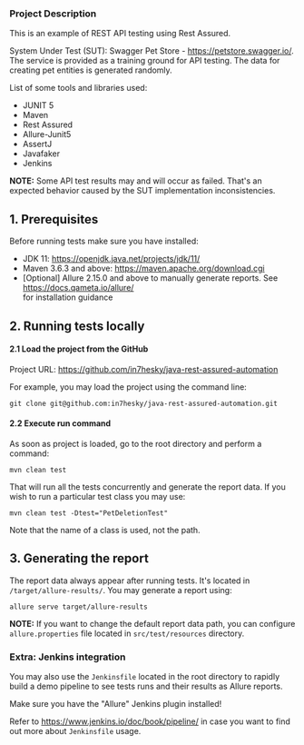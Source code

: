 ### Project Description ###

This is an example of REST API testing using Rest Assured.

System Under Test (SUT): Swagger Pet Store - https://petstore.swagger.io/. The service is provided as a training ground 
for API testing. The data for creating pet entities is generated randomly.

List of some tools and libraries used:
- JUNIT 5
- Maven
- Rest Assured
- Allure-Junit5
- AssertJ
- Javafaker
- Jenkins

**NOTE:** Some API test results may and will occur as failed. That's an expected behavior caused by
the SUT implementation
inconsistencies.


## 1. Prerequisites
Before running tests make sure you have installed: 
- JDK 11: https://openjdk.java.net/projects/jdk/11/
- Maven 3.6.3 and above: https://maven.apache.org/download.cgi
- [Optional] Allure 2.15.0 and above to manually generate reports. See https://docs.qameta.io/allure/ \
for installation guidance

## 2. Running tests locally


#### 2.1 Load the project from the GitHub
Project URL: https://github.com/in7hesky/java-rest-assured-automation

For example, you may load the project using the command line:
```
git clone git@github.com:in7hesky/java-rest-assured-automation.git
```
#### 2.2 Execute run command
As soon as project is loaded, go to the root directory and perform a command:
```
mvn clean test
```
That will run all the tests concurrently and generate the report data. If you wish to run a particular test class you may use:
```
mvn clean test -Dtest="PetDeletionTest"
```
Note that the name of a class is used, not the path.
## 3. Generating the report
The report data always appear after running tests. It's located in `/target/allure-results/`.
You may generate a report using:
```
allure serve target/allure-results
```
**NOTE:** If you want to change the default report data path, you can configure `allure.properties` file located in
`src/test/resources` directory.


### Extra: Jenkins integration
You may also use the `Jenkinsfile` located in the root directory to rapidly build a demo pipeline to see tests runs
and their results as Allure reports.

Make sure you have the "Allure" Jenkins plugin installed!

Refer to https://www.jenkins.io/doc/book/pipeline/ in case you want to find out more
about `Jenkinsfile` usage.



